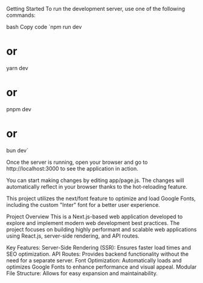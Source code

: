 Getting Started
To run the development server, use one of the following commands:

bash
Copy code
`npm run dev
# or
yarn dev
# or
pnpm dev
# or
bun dev`

Once the server is running, open your browser and go to http://localhost:3000 to see the application in action.

You can start making changes by editing app/page.js. The changes will automatically reflect in your browser thanks to the hot-reloading feature.

This project utilizes the next/font feature to optimize and load Google Fonts, including the custom "Inter" font for a better user experience.

Project Overview
This is a Next.js-based web application developed to explore and implement modern web development best practices. The project focuses on building highly performant and scalable web applications using React.js, server-side rendering, and API routes.

Key Features:
Server-Side Rendering (SSR): Ensures faster load times and SEO optimization.
API Routes: Provides backend functionality without the need for a separate server.
Font Optimization: Automatically loads and optimizes Google Fonts to enhance performance and visual appeal.
Modular File Structure: Allows for easy expansion and maintainability.
